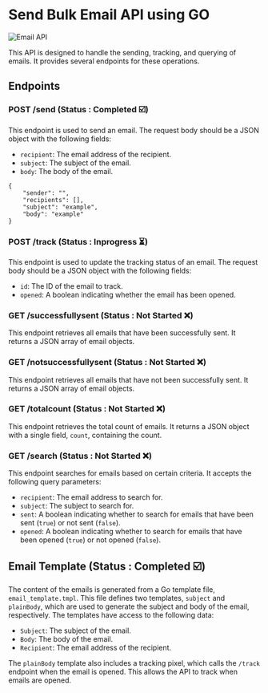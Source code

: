 # Send Bulk Email API using GO 

![Email API](https://github.com/mayura-andrew/send-bulk-email-client-api/assets/48531182/243b444d-9284-4008-be17-f678fe602c75)

This API is designed to handle the sending, tracking, and querying of emails. It provides several endpoints for these operations.

## Endpoints

### POST /send (Status : Completed ☑️)

This endpoint is used to send an email. The request body should be a JSON object with the following fields:

- `recipient`: The email address of the recipient.
- `subject`: The subject of the email.
- `body`: The body of the email.
  
```
{
    "sender": "",
    "recipients": [],
    "subject": "example",
    "body": "example"
}
```

### POST /track  (Status : Inprogress ⏳)

This endpoint is used to update the tracking status of an email. The request body should be a JSON object with the following fields:

- `id`: The ID of the email to track.
- `opened`: A boolean indicating whether the email has been opened.

### GET /successfullysent (Status : Not Started ❌)

This endpoint retrieves all emails that have been successfully sent. It returns a JSON array of email objects.

### GET /notsuccessfullysent  (Status : Not Started ❌)

This endpoint retrieves all emails that have not been successfully sent. It returns a JSON array of email objects.

### GET /totalcount  (Status : Not Started ❌)

This endpoint retrieves the total count of emails. It returns a JSON object with a single field, `count`, containing the count.

### GET /search  (Status : Not Started ❌)

This endpoint searches for emails based on certain criteria. It accepts the following query parameters:

- `recipient`: The email address to search for.
- `subject`: The subject to search for.
- `sent`: A boolean indicating whether to search for emails that have been sent (`true`) or not sent (`false`).
- `opened`: A boolean indicating whether to search for emails that have been opened (`true`) or not opened (`false`).

## Email Template  (Status : Completed ☑️)

The content of the emails is generated from a Go template file, `email_template.tmpl`. This file defines two templates, `subject` and `plainBody`, which are used to generate the subject and body of the email, respectively. The templates have access to the following data:

- `Subject`: The subject of the email.
- `Body`: The body of the email.
- `Recipient`: The email address of the recipient.

The `plainBody` template also includes a tracking pixel, which calls the `/track` endpoint when the email is opened. This allows the API to track when emails are opened.
